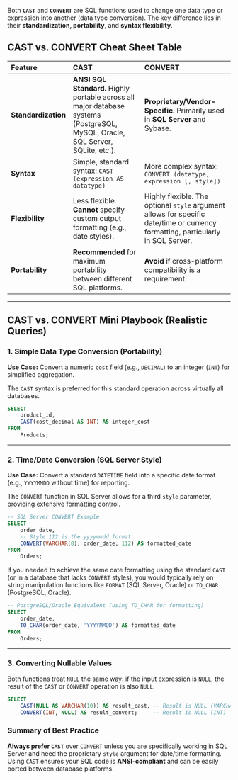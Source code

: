 Both **`CAST`** and **`CONVERT`** are SQL functions used to change one data type or expression into another (data type conversion). The key difference lies in their **standardization, portability**, and **syntax flexibility**.

## CAST vs. CONVERT Cheat Sheet Table

| Feature | CAST | CONVERT |
| :--- | :--- | :--- |
| **Standardization** | **ANSI SQL Standard.** Highly portable across all major database systems (PostgreSQL, MySQL, Oracle, SQL Server, SQLite, etc.). | **Proprietary/Vendor-Specific.** Primarily used in **SQL Server** and Sybase. |
| **Syntax** | Simple, standard syntax: `CAST (expression AS datatype)` | More complex syntax: `CONVERT (datatype, expression [, style])` |
| **Flexibility** | Less flexible. **Cannot** specify custom output formatting (e.g., date styles). | Highly flexible. The optional `style` argument allows for specific date/time or currency formatting, particularly in SQL Server. |
| **Portability** | **Recommended** for maximum portability between different SQL platforms. | **Avoid** if cross-platform compatibility is a requirement. |

-----

## CAST vs. CONVERT Mini Playbook (Realistic Queries)

### 1\. Simple Data Type Conversion (Portability)

**Use Case:** Convert a numeric `cost` field (e.g., `DECIMAL`) to an integer (`INT`) for simplified aggregation.

The `CAST` syntax is preferred for this standard operation across virtually all databases.

```sql
SELECT
    product_id,
    CAST(cost_decimal AS INT) AS integer_cost
FROM
    Products;
```

-----

### 2\. Time/Date Conversion (SQL Server Style)

**Use Case:** Convert a standard `DATETIME` field into a specific date format (e.g., `YYYYMMDD` without time) for reporting.

The `CONVERT` function in SQL Server allows for a third `style` parameter, providing extensive formatting control.

```sql
-- SQL Server CONVERT Example
SELECT
    order_date,
    -- Style 112 is the yyyymmdd format
    CONVERT(VARCHAR(8), order_date, 112) AS formatted_date 
FROM
    Orders;
```

If you needed to achieve the same date formatting using the standard `CAST` (or in a database that lacks `CONVERT` styles), you would typically rely on string manipulation functions like `FORMAT` (SQL Server, Oracle) or `TO_CHAR` (PostgreSQL, Oracle).

```sql
-- PostgreSQL/Oracle Equivalent (using TO_CHAR for formatting)
SELECT
    order_date,
    TO_CHAR(order_date, 'YYYYMMDD') AS formatted_date
FROM
    Orders;
```

-----

### 3\. Converting Nullable Values

Both functions treat `NULL` the same way: if the input expression is `NULL`, the result of the `CAST` or `CONVERT` operation is also `NULL`.

```sql
SELECT
    CAST(NULL AS VARCHAR(10)) AS result_cast, -- Result is NULL (VARCHAR(10))
    CONVERT(INT, NULL) AS result_convert;     -- Result is NULL (INT)
```

### Summary of Best Practice

**Always prefer `CAST`** over `CONVERT` unless you are specifically working in SQL Server and need the proprietary `style` argument for date/time formatting. Using `CAST` ensures your SQL code is **ANSI-compliant** and can be easily ported between database platforms.

